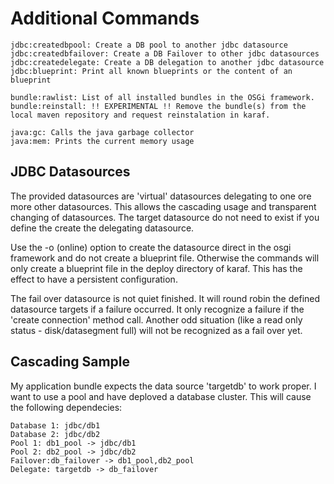 Additional Commands
=============

	jdbc:createdbpool: Create a DB pool to another jdbc datasource
	jdbc:createdbfailover: Create a DB Failover to other jdbc datasources
	jdbc:createdelegate: Create a DB delegation to another jdbc datasource
	jdbc:blueprint: Print all known blueprints or the content of an blueprint
	
	bundle:rawlist: List of all installed bundles in the OSGi framework.
	bundle:reinstall: !! EXPERIMENTAL !! Remove the bundle(s) from the local maven repository and request reinstalation in karaf.
	
	java:gc: Calls the java garbage collector
	java:mem: Prints the current memory usage
	
JDBC Datasources
-------------

The provided datasources are 'virtual' datasources delegating to one ore more other datasources. This allows the cascading usage and
transparent changing of datasources. The target datasource do not need to exist if you define the create the delegating datasource.

Use the -o (online) option to create the datasource direct in the osgi framework and do not create a blueprint file. Otherwise
the commands will only create a blueprint file in the deploy directory of karaf. This has the effect to have a persistent configuration.

The fail over datasource is not quiet finished. It will round robin the defined datasource targets if a failure occurred. It only
recognize a failure if the 'create connection' method call. Another odd situation (like a read only status - disk/datasegment full) will not
be recognized as a fail over yet.

Cascading Sample
-------------

My application bundle expects the data source 'targetdb' to work proper. I want to use a pool and have deploved a database cluster. 
This will cause the following dependecies:

	Database 1: jdbc/db1
	Database 2: jdbc/db2
	Pool 1: db1_pool -> jdbc/db1
	Pool 2: db2_pool -> jdbc/db2
	Failover:db_failover -> db1_pool,db2_pool
	Delegate: targetdb -> db_failover



